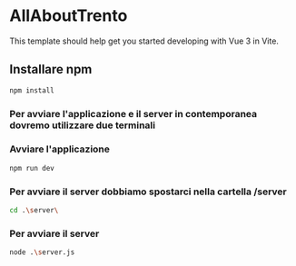 # AllAboutTrento

This template should help get you started developing with Vue 3 in Vite.

## Installare npm

```sh
npm install
```
### Per avviare l'applicazione e il server in contemporanea dovremo utilizzare due terminali 

### Avviare l'applicazione

```sh
npm run dev
```

### Per avviare il server dobbiamo spostarci nella cartella /server

```sh
cd .\server\
```

### Per avviare il server

```sh
node .\server.js
```
